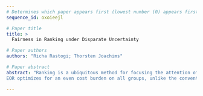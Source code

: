 ```yaml
--- 
# Determines which paper appears first (lowest number (0) appears first)
sequence_id: oxoieejl

# Paper title 
title: >
  Fairness in Ranking under Disparate Uncertainty

# Paper authors 
authors: "Richa Rastogi; Thorsten Joachims"

# Paper abstract 
abstract: "Ranking is a ubiquitous method for focusing the attention of human evaluators on a manageable subset of options. Its use as part of human decision-making processes ranges from surfacing potentially relevant products on an e-commerce site to prioritizing college applications for human review. While ranking can make human evaluation more effective by focusing attention on the most promising options, we argue that it can introduce unfairness if the uncertainty of the underlying relevance model differs between groups of options. Unfortunately, such disparity in uncertainty appears widespread, often to the detriment of minority groups for which relevance estimates can have higher uncertainty due to a lack of data or appropriate features. To address this fairness issue, we propose Equal-Opportunity Ranking (EOR) as a new fairness criterion for ranking and show that it corresponds to a group-wise fair lottery among the relevant options even in the presence of disparate uncertainty. 
EOR optimizes for an even cost burden on all groups, unlike the conventional \\emph{Probability Ranking Principle}, and is fundamentally different from existing notions of fairness in rankings, such as \\emph{demographic parity} and \\emph{proportional Rooney rule} constraints that are motivated by proportional representation relative to group size. To make EOR ranking practical, we present an efficient algorithm for computing it in time $O(n \\log(n))$ and prove its close approximation guarantee to the globally optimal solution. In a comprehensive empirical evaluation, we find that the algorithm reliably guarantees EOR fairness while providing effective rankings."

--- 
```

